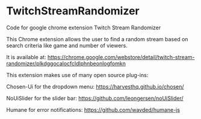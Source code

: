 # TwitchStreamRandomizer
Code for google chrome extension Twitch Stream Randomizer

This Chrome extension allows the user to find a random stream based on search criteria like game and number of viewers.

It is available at: https://chrome.google.com/webstore/detail/twitch-stream-randomizer/plkdggocalocfcldlphnbeonlogfomkn

This extension makes use of many open source plug-ins:

Chosen-Ui for the dropdown menu: https://harvesthq.github.io/chosen/

NoUiSlider for the slider bar: https://github.com/leongersen/noUiSlider/

Humane for error notifications: https://github.com/wavded/humane-js

